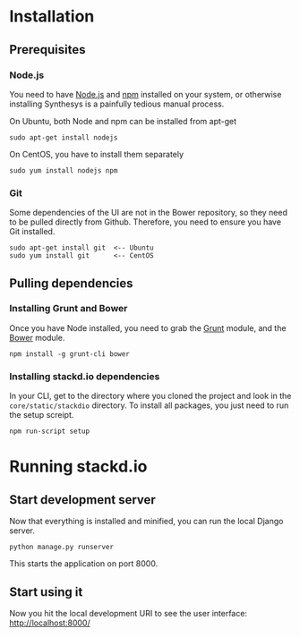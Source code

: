 # Installation

## Prerequisites

### Node.js
You need to have [Node.js](http://nodejs.org/) and [npm](https://npmjs.org/) installed on your system, or otherwise installing Synthesys is a painfully tedious manual process.

On Ubuntu, both Node and npm can be installed from apt-get

    sudo apt-get install nodejs

On CentOS, you have to install them separately

    sudo yum install nodejs npm

### Git
Some dependencies of the UI are not in the Bower repository, so they need to be pulled directly from Github. Therefore, you need to ensure you have Git installed.

    sudo apt-get install git  <-- Ubuntu
    sudo yum install git      <-- CentOS

## Pulling dependencies

### Installing Grunt and Bower
Once you have Node installed, you need to grab the [Grunt](http://gruntjs.com/getting-started) module, and the [Bower](http://bower.io/) module.

    npm install -g grunt-cli bower

### Installing stackd.io dependencies
In your CLI, get to the directory where you cloned the project and look in the `core/static/stackdio` directory.  To install all packages, you just need to run the setup screipt.

    npm run-script setup
        
# Running stackd.io

## Start development server
Now that everything is installed and minified, you can run the local Django server.

    python manage.py runserver

This starts the application on port 8000.

## Start using it
Now you hit the local development URI to see the user interface: [http://localhost:8000/](http://localhost:8000/)